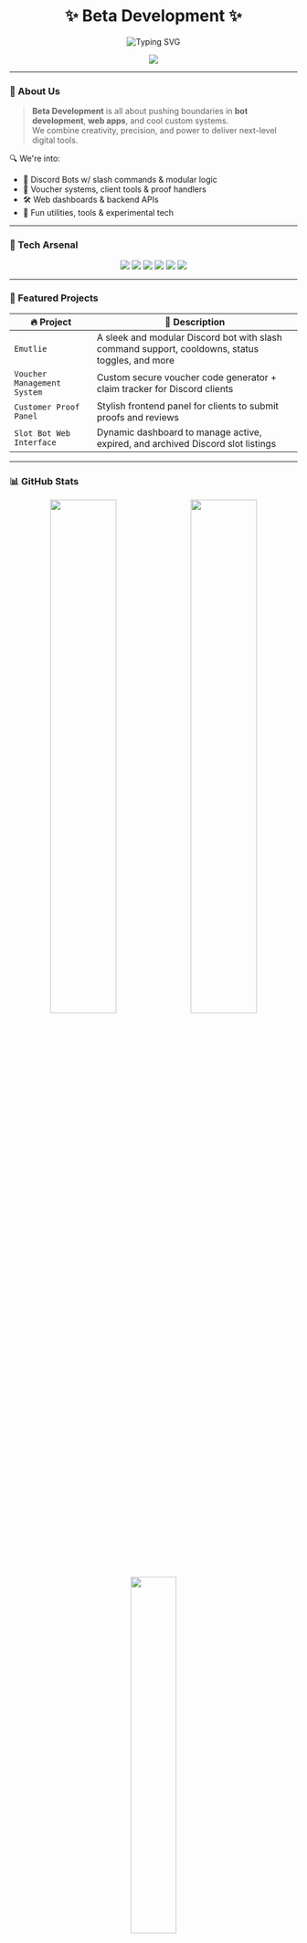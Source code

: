 <!-- Profile Header -->
<h1 align="center">✨ Beta Development ✨</h1>
<p align="center">
  <img src="https://readme-typing-svg.demolab.com?font=Fira+Code&size=22&pause=1000&color=FBBF24&center=true&vCenter=true&width=550&lines=⚡+Crafting+Cool+Software+Experiences;🚀+Next-Gen+Bots+%26+Web+Solutions;💡+Code.+Create.+Innovate." alt="Typing SVG" />
</p>

<p align="center">
  <img src="https://capsule-render.vercel.app/api?type=typing&color=gradient&height=100&section=header&text=Beta%20Development&fontSize=40" />
</p>

---

### 🧠 About Us

> **Beta Development** is all about pushing boundaries in **bot development**, **web apps**, and cool custom systems.  
> We combine creativity, precision, and power to deliver next-level digital tools.

🔍 We're into:
- 🤖 Discord Bots w/ slash commands & modular logic
- 🧾 Voucher systems, client tools & proof handlers
- 🛠️ Web dashboards & backend APIs
- 🧩 Fun utilities, tools & experimental tech

---

### 🧰 Tech Arsenal

<p align="center">
  <img src="https://img.shields.io/badge/-Node.js-339933?style=for-the-badge&logo=node.js&logoColor=white"/>
  <img src="https://img.shields.io/badge/-JavaScript-F7DF1E?style=for-the-badge&logo=javascript&logoColor=black"/>
  <img src="https://img.shields.io/badge/-TypeScript-007ACC?style=for-the-badge&logo=typescript&logoColor=white"/>
  <img src="https://img.shields.io/badge/-MongoDB-47A248?style=for-the-badge&logo=mongodb&logoColor=white"/>
  <img src="https://img.shields.io/badge/-HTML5-E34F26?style=for-the-badge&logo=html5&logoColor=white"/>
  <img src="https://img.shields.io/badge/-CSS3-1572B6?style=for-the-badge&logo=css3&logoColor=white"/>
</p>

---

### 🚀 Featured Projects

| 🔥 Project | 💬 Description |
|-----------|----------------|
| `Emutlie` | A sleek and modular Discord bot with slash command support, cooldowns, status toggles, and more |
| `Voucher Management System` | Custom secure voucher code generator + claim tracker for Discord clients |
| `Customer Proof Panel` | Stylish frontend panel for clients to submit proofs and reviews |
| `Slot Bot Web Interface` | Dynamic dashboard to manage active, expired, and archived Discord slot listings |

---

### 📊 GitHub Stats

<p align="center">
  <img src="https://github-readme-stats.vercel.app/api?username=beta-development&show_icons=true&theme=tokyonight&border_radius=10&hide_border=false" width="48%"/>
  <img src="https://github-readme-streak-stats.herokuapp.com/?user=beta-development&theme=tokyonight&hide_border=false" width="48%"/>
</p>

<p align="center">
  <img src="https://github-readme-stats.vercel.app/api/top-langs/?username=beta-development&layout=compact&theme=tokyonight&hide_border=false" width="40%"/>
</p>

---

### 🌐 Connect with Us

<p align="center">
  <a href="https://discord.gg/YOUR_SERVER_HERE">
    <img src="https://img.shields.io/badge/Discord-5865F2?style=for-the-badge&logo=discord&logoColor=white"/>
  </a>
  <a href="mailto:your@email.com">
    <img src="https://img.shields.io/badge/Email-0078D4?style=for-the-badge&logo=gmail&logoColor=white"/>
  </a>
  <a href="https://github.com/beta-development">
    <img src="https://img.shields.io/badge/GitHub_Profile-24292E?style=for-the-badge&logo=github&logoColor=white"/>
  </a>
</p>

---

<p align="center">
  <img src="https://quotes-github-readme.vercel.app/api?type=horizontal&theme=tokyonight" />
</p>

---

> 🎯 *"Code isn’t just logic — it’s art with execution."*  
> — Beta Development
